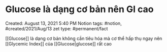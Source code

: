 # Glucose là dạng cơ bản nên GI cao

Created: August 13, 2021 5:40 PM
Notion tags: #notion, #created/2021/Aug/13
zet type: #permanent/fact

[[Glucose]] là dạng cơ bản không cần tiêu hóa mà cơ thể hấp thụ ngay nên [[Glycemic Index]] của [[Glucose|glucose]] rất cao